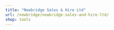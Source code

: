 ```yaml
---
title: "Newbridge Sales & Hire Ltd"
url: /newbridge/newbridge-sales-and-hire-ltd/
shop: tools
---
```

